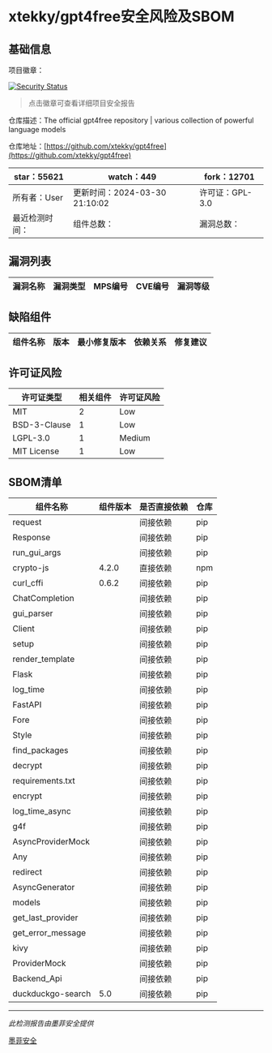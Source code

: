 # xtekky/gpt4free安全风险及SBOM

## 基础信息

项目徽章：

[![Security Status](https://www.murphysec.com/platform3/v31/badge/1774518477399588864.svg)](https://www.murphysec.com/console/report/1693690088511664128/1774518477399588864)

> 点击徽章可查看详细项目安全报告

仓库描述：The official gpt4free repository | various collection of powerful language models

仓库地址：[https://github.com/xtekky/gpt4free](https://github.com/xtekky/gpt4free)

| star：55621 | watch：449 | fork：12701 |
| ----------- | -------------- | ------------ |
| 所有者：User | 更新时间：2024-03-30 21:10:02 | 许可证：GPL-3.0 |
| 最近检测时间： | 组件总数： | 漏洞总数： |




## 漏洞列表

| 漏洞名称 | 漏洞类型 | MPS编号 | CVE编号 | 漏洞等级 |
| ------- | ------ | ------- | ------ | ----- |





## 缺陷组件

| 组件名称 | 版本 | 最小修复版本 | 依赖关系 | 修复建议 |
| -------- | ---- | ------------ | -------- | -------- |





## 许可证风险

| 许可证类型 | 相关组件 | 许可证风险 |
| ---------- | -------- | ---------- |
|MIT|2|Low|
|BSD-3-Clause|1|Low|
|LGPL-3.0|1|Medium|
|MIT License|1|Low|




## SBOM清单

| 组件名称 | 组件版本 | 是否直接依赖 | 仓库 |
| -------- | -------- | ------------ | ---- |
|request||间接依赖|pip|
|Response||间接依赖|pip|
|run_gui_args||间接依赖|pip|
|crypto-js|4.2.0|直接依赖|npm|
|curl_cffi|0.6.2|间接依赖|pip|
|ChatCompletion||间接依赖|pip|
|gui_parser||间接依赖|pip|
|Client||间接依赖|pip|
|setup||间接依赖|pip|
|render_template||间接依赖|pip|
|Flask||间接依赖|pip|
|log_time||间接依赖|pip|
|FastAPI||间接依赖|pip|
|Fore||间接依赖|pip|
|Style||间接依赖|pip|
|find_packages||间接依赖|pip|
|decrypt||间接依赖|pip|
|requirements.txt||间接依赖|pip|
|encrypt||间接依赖|pip|
|log_time_async||间接依赖|pip|
|g4f||间接依赖|pip|
|AsyncProviderMock||间接依赖|pip|
|Any||间接依赖|pip|
|redirect||间接依赖|pip|
|AsyncGenerator||间接依赖|pip|
|models||间接依赖|pip|
|get_last_provider||间接依赖|pip|
|get_error_message||间接依赖|pip|
|kivy||间接依赖|pip|
|ProviderMock||间接依赖|pip|
|Backend_Api||间接依赖|pip|
|duckduckgo-search|5.0|间接依赖|pip|


------

*此检测报告由墨菲安全提供*

[墨菲安全](www.murphysec.com)